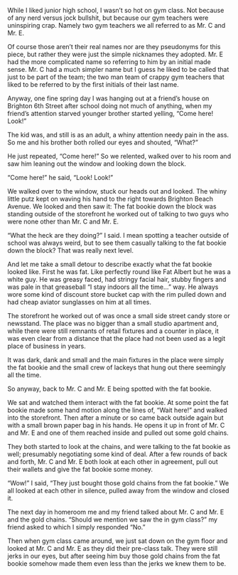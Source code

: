 <!-----
title: Mr. C and Mr. E Buy Gold Chains on 6th Street
description: About the Time Me and a Friend Spotted Our Shitty Junior High School Gym Teachers Buying Gold Chains From a Neighborhood Dirtbag
date: '2021-07-25T01:38:51.847Z'
slug: 8b71cd294def
----->

While I liked junior high school, I wasn’t so hot on gym class. Not because of any nerd versus jock bullshit, but because our gym teachers were uninspiring crap. Namely two gym teachers we all referred to as Mr. C and Mr. E.

Of course those aren’t their real names nor are they pseudonyms for this piece, but rather they were just the simple nicknames they adopted. Mr. E had the more complicated name so referring to him by an initial made sense. Mr. C had a much simpler name but I guess he liked to be called that just to be part of the team; the two man team of crappy gym teachers that liked to be referred to by the first initials of their last name.

Anyway, one fine spring day I was hanging out at a friend’s house on Brighton 6th Street after school doing not much of anything, when my friend’s attention starved younger brother started yelling, “Come here! Look!”

The kid was, and still is as an adult, a whiny attention needy pain in the ass. So me and his brother both rolled our eyes and shouted, “What?”

He just repeated, “Come here!” So we relented, walked over to his room and saw him leaning out the window and looking down the block.

“Come here!” he said, “Look! Look!”

We walked over to the window, stuck our heads out and looked. The whiny little putz kept on waving his hand to the right towards Brighton Beach Avenue. We looked and then saw it: The fat bookie down the block was standing outside of the storefront he worked out of talking to two guys who were none other than Mr. C and Mr. E.

“What the heck are they doing?” I said. I mean spotting a teacher outside of school was always weird, but to see them casually talking to the fat bookie down the block? That was really next level.

And let me take a small detour to describe exactly what the fat bookie looked like. First he was fat. Like perfectly round like Fat Albert but he was a white guy. He was greasy faced, had stringy facial hair, stubby fingers and was pale in that greaseball “I stay indoors all the time…” way. He always wore some kind of discount store bucket cap with the rim pulled down and had cheap aviator sunglasses on him at all times.

The storefront he worked out of was once a small side street candy store or newsstand. The place was no bigger than a small studio apartment and, while there were still remnants of retail fixtures and a counter in place, it was even clear from a distance that the place had not been used as a legit place of business in years.

It was dark, dank and small and the main fixtures in the place were simply the fat bookie and the small crew of lackeys that hung out there seemingly all the time.

So anyway, back to Mr. C and Mr. E being spotted with the fat bookie.

We sat and watched them interact with the fat bookie. At some point the fat bookie made some hand motion along the lines of, “Wait here!” and walked into the storefront. Then after a minute or so came back outside again but with a small brown paper bag in his hands. He opens it up in front of Mr. C and Mr. E and one of them reached inside and pulled out some gold chains.

They both started to look at the chains, and were talking to the fat bookie as well; presumably negotiating some kind of deal. After a few rounds of back and forth, Mr. C and Mr. E both look at each other in agreement, pull out their wallets and give the fat bookie some money.

“Wow!” I said, “They just bought those gold chains from the fat bookie.” We all looked at each other in silence, pulled away from the window and closed it.

The next day in homeroom me and my friend talked about Mr. C and Mr. E and the gold chains. “Should we mention we saw the in gym class?” my friend asked to which I simply responded “No.”

Then when gym class came around, we just sat down on the gym floor and looked at Mr. C and Mr. E as they did their pre-class talk. They were still jerks in our eyes, but after seeing him buy those gold chains from the fat bookie somehow made them even less than the jerks we knew them to be.